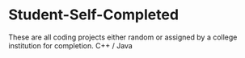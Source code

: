 # Student-Self-Completed
These are all coding projects either random or assigned by a college institution for completion. C++ / Java
